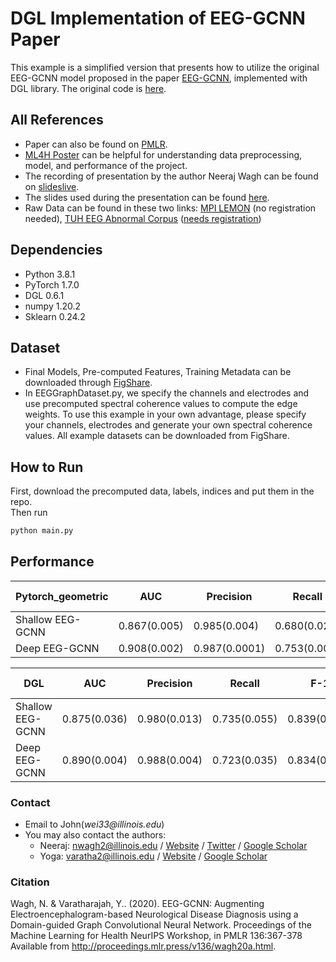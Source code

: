 # DGL Implementation of EEG-GCNN Paper
This example is a simplified version that presents how to utilize the original EEG-GCNN model proposed in the paper [EEG-GCNN](https://arxiv.org/abs/2011.12107), implemented with DGL library. The original code is [here](https://github.com/neerajwagh/eeg-gcnn).

## All References
- Paper can also be found on [PMLR](http://proceedings.mlr.press/v136/wagh20a.html).
- [ML4H Poster](https://drive.google.com/file/d/14nuAQKiIud3p6-c8r9WLV2tAvCyRwRev/view?usp=sharing) can be helpful for understanding data preprocessing, model, and performance of the project. 
- The recording of presentation by the author Neeraj Wagh can be found on [slideslive](https://slideslive.com/38941020/eeggcnn-augmenting-electroencephalogrambased-neurological-disease-diagnosis-using-a-domainguided-graph-convolutional-neural-network?ref=account-folder-62123-folders).
- The slides used during the presentation can be found [here](https://drive.google.com/file/d/1dXT4QAUXKauf7CAkhrVyhR2PFUsNh4b8/view?usp=sharing).
- Raw Data can be found in these two links: [MPI LEMON](http://fcon_1000.projects.nitrc.org/indi/retro/MPI_LEMON.html) (no registration needed), [TUH EEG Abnormal Corpus](https://www.isip.piconepress.com/projects/tuh_eeg/downloads/tuh_eeg_abnormal/) ([needs registration](https://www.isip.piconepress.com/projects/tuh_eeg/html/request_access.php))

## Dependencies

- Python 3.8.1
- PyTorch 1.7.0
- DGL 0.6.1
- numpy 1.20.2
- Sklearn 0.24.2

## Dataset
- Final Models, Pre-computed Features, Training Metadata can be downloaded through [FigShare](https://figshare.com/articles/software/EEG-GCNN_Supporting_Resources_for_Reproducibility/13251452).
- In EEGGraphDataset.py, we specify the channels and electrodes and use precomputed spectral coherence values to compute the edge weights. To use this example in your own advantage, please specify your channels, electrodes and generate your own spectral coherence values. All example datasets can be downloaded from FigShare.
## How to Run
First, download the precomputed data, labels, indices and put them in the repo. <br>
Then run 
```python
python main.py
```

## Performance
|Pytorch_geometric | AUC          | Precision     | Recall       | F-1          | Bal. Accuracy |
|------------------|--------------|---------------|--------------|--------------|---------------|
| Shallow EEG-GCNN | 0.867(0.005) | 0.985(0.004)  | 0.680(0.023) | 0.804(0.015) | 0.802(0.006)  |
| Deep EEG-GCNN    | 0.908(0.002) | 0.987(0.0001) | 0.753(0.007) | 0.855(0.005) | 0.842(0.004)  |

|      DGL          | AUC         | Precision     | Recall       | F-1          | Bal. Accuracy |
|-------------------|-------------|---------------|--------------|--------------|---------------|
| Shallow EEG-GCNN  | 0.875(0.036)| 0.980(0.013)  | 0.735(0.055) | 0.839(0.035) | 0.811(0.035)  |
| Deep EEG-GCNN     | 0.890(0.004)| 0.988(0.004)  | 0.723(0.035) | 0.834(0.022) | 0.829(0.005)  |

### Contact

- Email to John(_wei33@illinois.edu_)
- You may also contact the authors:
  - Neeraj: nwagh2@illinois.edu / [Website](http://neerajwagh.com/) / [Twitter](https://twitter.com/neeraj_wagh) / [Google Scholar](https://scholar.google.com/citations?hl=en&user=lCy5VsUAAAAJ)
  - Yoga: varatha2@illinois.edu / [Website](https://sites.google.com/view/yoga-personal/home) / [Google Scholar](https://scholar.google.com/citations?user=XwL4dBgAAAAJ&hl=en)

### Citation

Wagh, N. & Varatharajah, Y.. (2020). EEG-GCNN: Augmenting Electroencephalogram-based Neurological Disease Diagnosis using a Domain-guided Graph Convolutional Neural Network. Proceedings of the Machine Learning for Health NeurIPS Workshop, in PMLR 136:367-378 Available from http://proceedings.mlr.press/v136/wagh20a.html.
